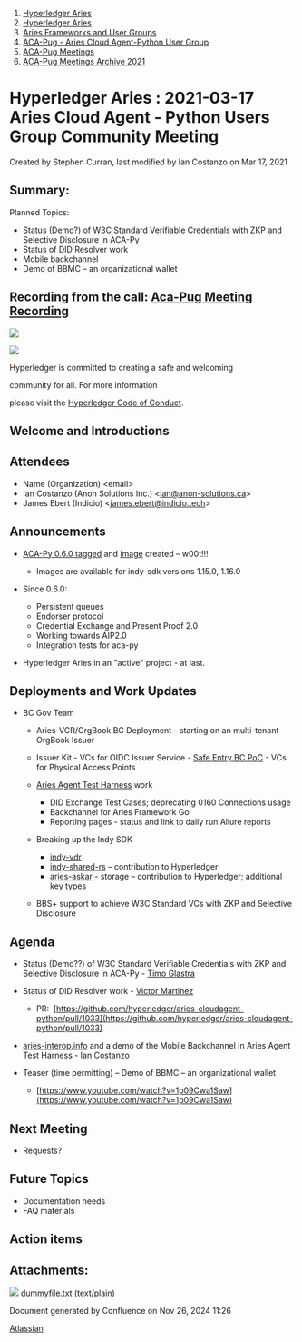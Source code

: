 1. [Hyperledger Aries](index.html)
2. [Hyperledger Aries](Hyperledger-Aries_18481154.html)
3. [Aries Frameworks and User Groups](Aries-Frameworks-and-User-Groups_18481290.html)
4. [ACA-Pug - Aries Cloud Agent-Python User Group](ACA-Pug---Aries-Cloud-Agent-Python-User-Group_18484248.html)
5. [ACA-Pug Meetings](ACA-Pug-Meetings_18484272.html)
6. [ACA-Pug Meetings Archive 2021](ACA-Pug-Meetings-Archive-2021_18514526.html)

# Hyperledger Aries : 2021-03-17 Aries Cloud Agent - Python Users Group Community Meeting

Created by Stephen Curran, last modified by Ian Costanzo on Mar 17, 2021

## Summary:

Planned Topics:

- Status (Demo?) of W3C Standard Verifiable Credentials with ZKP and Selective Disclosure in ACA-Py
- Status of DID Resolver work
- Mobile backchannel
- Demo of BBMC – an organizational wallet

## Recording from the call: [Aca-Pug Meeting Recording](#)

![](https://wiki.hyperledger.org/download/attachments/29034696/Antitrustnotice.png?version=1&modificationDate=1581695654000&api=v2)

![](https://wiki.hyperledger.org/download/attachments/2392771/welcome.png?version=2&modificationDate=1572450107000&api=v2)

Hyperledger is committed to creating a safe and welcoming

community for all. For more information

please visit the [Hyperledger Code of Conduct](https://lf-hyperledger.atlassian.net/wiki/display/HYP/Hyperledger+Code+of+Conduct).

## Welcome and Introductions

## Attendees

- Name (Organization) &lt;email&gt;
- Ian Costanzo (Anon Solutions Inc.) &lt;ian@anon-solutions.ca&gt;
- James Ebert (Indicio) &lt;james.ebert@indicio.tech&gt;

## Announcements

- [ACA-Py 0.6.0 tagged](https://github.com/hyperledger/aries-cloudagent-python/releases/tag/0.6.0) and [image](https://hub.docker.com/r/bcgovimages/aries-cloudagent/tags?page=1&ordering=last_updated) created – w00t!!!
  
  - Images are available for indy-sdk versions 1.15.0, 1.16.0
- Since 0.6.0:
  
  - Persistent queues
  - Endorser protocol
  - Credential Exchange and Present Proof 2.0
  - Working towards AIP2.0
  - Integration tests for aca-py
- Hyperledger Aries in an "active" project - at last.

## Deployments and Work Updates

- BC Gov Team
  
  - Aries-VCR/OrgBook BC Deployment - starting on an multi-tenant OrgBook Issuer
  - Issuer Kit - VCs for OIDC Issuer Service - [Safe Entry BC PoC](https://vonx.io/safeentry) - VCs for Physical Access Points
  - [Aries Agent Test Harness](https://github.com/bcgov/aries-agent-test-harness) work
    
    - DID Exchange Test Cases; deprecating 0160 Connections usage
    - Backchannel for Aries Framework Go
    - Reporting pages - status and link to daily run Allure reports
  - Breaking up the Indy SDK
    
    - [indy-vdr](https://github.com/hyperledger/indy-vdr)
    - [indy-shared-rs](https://github.com/hyperledger/indy-shared-rs) – contribution to Hyperledger
    - [aries-askar](https://github.com/hyperledger/aries-askar) - storage – contribution to Hyperledger; additional key types
  - BBS+ support to achieve W3C Standard VCs with ZKP and Selective Disclosure

## Agenda

- Status (Demo??) of W3C Standard Verifiable Credentials with ZKP and Selective Disclosure in ACA-Py - [Timo Glastra](https://lf-hyperledger.atlassian.net/wiki/people/5f64a069a1048d0069073500?ref=confluence)
- Status of DID Resolver work - [Victor Martinez](https://lf-hyperledger.atlassian.net/wiki/people/557058:73fff461-39df-4cc9-85d1-7b8a65773bee?ref=confluence)
  
  - PR:  [https://github.com/hyperledger/aries-cloudagent-python/pull/1033](https://github.com/hyperledger/aries-cloudagent-python/pull/1033)
- [aries-interop.info](https://aries-interop.info) and a demo of the Mobile Backchannel in Aries Agent Test Harness - [Ian Costanzo](https://lf-hyperledger.atlassian.net/wiki/people/5a90a1b054c8ff39bc246426?ref=confluence)
- Teaser (time permitting) – Demo of BBMC – an organizational wallet
  
  - [https://www.youtube.com/watch?v=1p09Cwa1Saw](https://www.youtube.com/watch?v=1p09Cwa1Saw)

## Next Meeting

- Requests?

## Future Topics

- Documentation needs
- FAQ materials

## Action items

## Attachments:

![](images/icons/bullet_blue.gif) [dummyfile.txt](attachments/18491295/18515004.txt) (text/plain)

Document generated by Confluence on Nov 26, 2024 11:26

[Atlassian](http://www.atlassian.com/)
